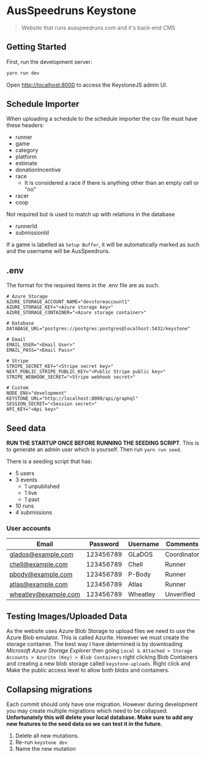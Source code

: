 # AusSpeedruns Keystone

> Website that runs ausspeedruns.com and it's back-end CMS

## Getting Started

First, run the development server:

```bash
yarn run dev
```

Open [http://localhost:8000](http://localhost:8000) to access the KeystoneJS admin UI.

## Schedule Importer

When uploading a schedule to the schedule importer the csv file must have these headers:

- runner
- game
- category
- platform
- estimate
- donationIncentive
- race
  - It is considered a race if there is anything other than an empty cell or "no"
- racer
- coop

Not required but is used to match up with relations in the database

- runnerId
- submissionId

If a game is labelled as `Setup Buffer`, it will be automatically marked as such and the username will be AusSpeedruns.

## .env

The format for the required items in the .env file are as such.

```.env
# Azure Storage
AZURE_STORAGE_ACCOUNT_NAME="devstoreaccount1"
AZURE_STORAGE_KEY="<Azure storage key>"
AZURE_STORAGE_CONTAINER="<Azure storage container>"

# Database
DATABASE_URL="postgres://postgres:postgres@localhost:5432/keystone"

# Email
EMAIL_USER="<Email User>"
EMAIL_PASS="<Email Pass>"

# Stripe
STRIPE_SECRET_KEY="<Stripe secret key>"
NEXT_PUBLIC_STRIPE_PUBLIC_KEY="<Public Stripe public key>"
STRIPE_WEBHOOK_SECRET="<Stripe webhook secret>"

# Custom
NODE_ENV="development"
KEYSTONE_URL="http://localhost:8000/api/graphql"
SESSION_SECRET="<Session secret>"
API_KEY="<Api key>"
```

## Seed data

**RUN THE STARTUP ONCE BEFORE RUNNING THE SEEDING SCRIPT**. This is to generate an admin user which is yourself. Then run `yarn run seed`.

There is a seeding script that has:

- 5 users
- 3 events
  - 1 unpublished
  - 1 live
  - 1 past
- 10 runs
- 4 submissions

### User accounts

| Email                | Password  | Username | Comments    |
| -------------------- | --------- | -------- | ----------- |
| glados@example.com   | 123456789 | GLaDOS   | Coordinator |
| chell@example.com    | 123456789 | Chell    | Runner      |
| pbody@example.com    | 123456789 | P-Body   | Runner      |
| atlas@example.com    | 123456789 | Atlas    | Runner      |
| wheatley@example.com | 123456789 | Wheatley | Unverified  |

## Testing Images/Uploaded Data

As the website uses Azure Blob Storage to upload files we need to use the Azure Blob emulator. This is called Azurite. However we must create the storage container. The best way I have determined is by downloading _Microsoft Azure Storage Explorer_ then going `Local & Attached > Storage Accounts > Azurite (Key) > Blob Containers` right clicking Blob Containers and creating a new blob storage called `keystone-uploads`. Right click and Make the public access level to allow both blobs and containers.

## Collapsing migrations

Each commit should only have one migration. However during development you may create multiple migrations which need to be collapsed. **Unfortunately this will delete your local database. Make sure to add any new features to the seed data so we can test it in the future.**

1. Delete all new mutations.
2. Re-run `keystone dev`
3. Name the new mutation
